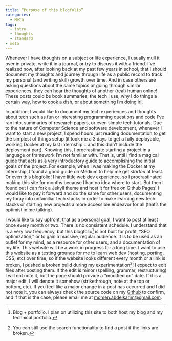 ```yaml
---
title: “Purpose of this blogfolio”
categories:
  - Meta
tags:
  - intro
  - thoughts
  - standard
- meta
--- 
```


Whenever I have thoughts on a subject or life experience, I usually mull it over in private, write it in a journal, or try to discuss it with a friend. I’ve realized now, after looking back at my past few years in school, that I should document my thoughts and journey through life as a public record to track my personal (and writing skill) growth over time. And in case others are asking questions about the same topics or going through similar experiences, they can hear the thoughts of another (real) human online! These posts could be book summaries, the tech I use, why I do things a certain way, how to cook a dish, or about something I’m doing irl.

In addition, I would like to document my tech experiences and thoughts about tech such as fun or interesting programming questions and code I’ve ran into, summaries of research papers, or even simple tech tutorials. Due to the nature of Computer Science and software development, whenever I want to start a new project, I spend hours just reading documentation to get the simplest of things setup (it took me a 3 days to get a fully deployable, working Docker at my last internship… and this didn’t include the deployment part). Knowing this, I procrastinate starting a project in a language or framework I’m not familiar with. That is, until I find a magical guide that acts as a very introductory guide to accomplishing the initial goals of the project. For example, when I was making the Docker at my internship, I found a good guide on Medium to help me get _started_ at least. Or even this blogfolio! I have little web dev experience, so I procrastinated making this site for months because I had no idea where to start. But then I found out I can fork a Jekyll theme and host it for free on Github Pages! I would like to pay it forward and do the same for other users, documenting my foray into unfamiliar tech stacks in order to make learning new tech stacks or starting new projects a more accessible endeavor for all (that’s the optimist in me talking).

I would like to say upfront, that as a personal goal, I want to post at least once every month or two. There is no consistent schedule. I understand that is a very low frequency, but this blogfolio[^1] is not built for profit, “SEO optimization,” or to gain a massive, regular audience. It is to be used as an outlet for my mind, as a resource for other users, and a documentation of my life. This website will be a work in progress for a long time. I want to use this website as a testing grounds for me to learn web dev (hosting, porting, CSS, etc) over time, so if the website looks different every month or a link is broken, I pushed a broken build during my experimentation[^2]! I expect to edit files after posting them. If the edit is minor (spelling, grammar, restructuring) I will not note it, but the page should provide a “modified on” date. If it is a major edit, I will denote it somehow (strikethrough, note at the top or bottom, etc). If you feel like a major change in a post has occurred and I did not note it, you can always check the source code on my [Github][1] to confirm, and if that is the case, please email me at momen.abdelkarim@gmail.com.

[^1]:	Blog + portfolio. I plan on utilizing this site to both host my blog and my technical portfolio.

[^2]:	You can still use the search functionality to find a post if the links are broken.

[1]:	https://github.com/momenabdelkarim/momenabdelkarim.github.io "source code for this blogfolio on my github"